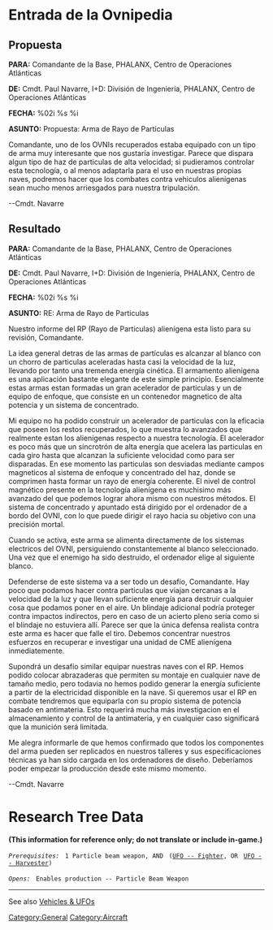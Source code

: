 # Entrada de la Ovnipedia

## Propuesta

**PARA:** Comandante de la Base, PHALANX, Centro de Operaciones
Atlánticas

**DE:** Cmdt. Paul Navarre, I+D: División de Ingeniería, PHALANX, Centro
de Operaciones Atlánticas

**FECHA:** %02i %s %i

**ASUNTO:** Propuesta: Arma de Rayo de Partículas

Comandante, uno de los OVNIs recuperados estaba equipado con un tipo de
arma muy interesante que nos gustaría investigar. Parece que dispara
algun tipo de haz de particulas de alta velocidad; si pudieramos
controlar esta tecnología, o al menos adaptarla para el uso en nuestras
propias naves, podremos hacer que los combates contra vehiculos
alienígenas sean mucho menos arriesgados para nuestra tripulación.

--Cmdt. Navarre

## Resultado

**PARA:** Comandante de la Base, PHALANX, Centro de Operaciones
Atlánticas

**DE:** Cmdt. Paul Navarre, I+D: División de Ingeniería, PHALANX, Centro
de Operaciones Atlánticas

**FECHA:** %02i %s %i

**ASUNTO:** RE: Arma de Rayo de Particulas

Nuestro informe del RP (Rayo de Particulas) alienígena esta listo para
su revisión, Comandante.

La idea general detras de las armas de partículas es alcanzar al blanco
con un chorro de particulas aceleradas hasta casi la velocidad de la
luz, llevando por tanto una tremenda energía cinética. El armamento
alienígena es una aplicación bastante elegante de este simple principio.
Esencialmente estas armas estan formadas un gran acelerador de
particulas y un de equipo de enfoque, que consiste en un contenedor
magnetico de alta potencia y un sistema de concentrado.

Mi equipo no ha podido construir un acelerador de particulas con la
eficacia que poseen los restos recuperados, lo que muestra lo avanzados
que realmente estan los alienígenas respecto a nuestra tecnología. El
acelerador es poco más que un sincrotrón de alta energía que acelera las
particulas en cada giro hasta que alcanzan la suficiente velocidad como
para ser disparadas. En ese momento las particulas son desviadas
mediante campos magneticos al sistema de enfoque y concentrado del haz,
donde se comprimen hasta formar un rayo de energía coherente. El nivel
de control magnético presente en la tecnología alienígena es muchisimo
más avanzado del que podemos lograr ahora mismo con nuestros métodos. El
sistema de concentrado y apuntado está dirigido por el ordenador de a
bordo del OVNI, con lo que puede dirigir el rayo hacia su objetivo con
una precisión mortal.

Cuando se activa, este arma se alimenta directamente de los sistemas
electricos del OVNI, persiguiendo constantemente al blanco seleccionado.
Una vez que el enemigo ha sido destruido, el ordenador elige al
siguiente blanco.

Defenderse de este sistema va a ser todo un desafío, Comandante. Hay
poco que podamos hacer contra particulas que viajan cercanas a la
velocidad de la luz y que llevan suficiente energía para destruir
cualquier cosa que podamos poner en el aire. Un blindaje adicional
podría proteger contra impactos indirectos, pero en caso de un acierto
pleno sería como si el blindaje no estuviera allí. Parece ser que la
única defensa realista contra este arma es hacer que falle el tiro.
Debemos concentrar nuestros esfuerzos en recuperar e investigar una
unidad de CME alienígena inmediatemente.

Supondrá un desafío similar equipar nuestras naves con el RP. Hemos
podido colocar abrazaderas que permiten su montaje en cualquier nave de
tamaño medio, pero todavia no hemos podido generar la energía suficiente
a partir de la electricidad disponible en la nave. Si queremos usar el
RP en combate tendremos que equiparla con su propio sistema de potencia
basado en antimateria. Esto requerirá mucha más investigacion en el
almacenamiento y control de la antimateria, y en cualquier caso
significará que la munición será limitada.

Me alegra informarle de que hemos confirmado que todos los componentes
del arma pueden ser replicados en nuestros talleres y sus
especificaciones técnicas ya han sido cargada en los ordenadores de
diseño. Deberíamos poder empezar la producción desde este mismo momento.

--Cmdt. Navarre

# Research Tree Data

**(This information for reference only; do not translate or include
in-game.)**

*`Prerequisites:`*
` 1 Particle beam weapon, AND`
` (`[`UFO -- Fighter`](UFO/Fighter "wikilink")`, OR`
` `[`UFO -- Harvester`](UFO/Harvester "wikilink")`)`

*`Opens:`*
` Enables production -- Particle Beam Weapon`

------------------------------------------------------------------------

See also [Vehicles & UFOs](Vehicles_&_UFOs "wikilink")

[Category:General](Category:General "wikilink")
[Category:Aircraft](Category:Aircraft "wikilink")